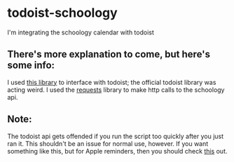 # todoist-schoology
I'm integrating the schoology calendar with todoist

## There's more explanation to come, but here's some info:
I used [this library](https://github.com/Garee/PyTodoist) to interface with todoist; the official todoist library was acting weird.
I used the [requests](https://github.com/kennethreitz/requests) library to make http calls to the schoology api.

## Note:
The todoist api gets offended if you run the script too quickly after you just ran it. This shouldn't be an issue for normal use, however.
If you want something like this, but for Apple reminders, then you should check [this](https://github.com/PostsDesert/SiRI) out.
